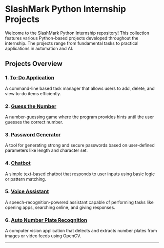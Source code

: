 # SlashMark Python Internship Projects

Welcome to the SlashMark Python Internship repository! This collection features various Python-based projects developed throughout the internship. The projects range from fundamental tasks to practical applications in automation and AI.

## Projects Overview

### 1. [To-Do Application](https://github.com/yashutoxie/SlashMark-Python-Internship/tree/main/Task_1_To-Do-Application)
A command-line based task manager that allows users to add, delete, and view to-do items efficiently.

### 2. [Guess the Number](https://github.com/yashutoxie/SlashMark-Python-Internship/tree/main/Task_2_GuessNumber)
A number-guessing game where the program provides hints until the user guesses the correct number.

### 3. [Password Generator](https://github.com/yashutoxie/SlashMark-Python-Internship/tree/main/Task_3_Password_Generator)
A tool for generating strong and secure passwords based on user-defined parameters like length and character set.

### 4. [Chatbot](https://github.com/yashutoxie/SlashMark-Python-Internship/tree/main/Chatbot-master)
A simple text-based chatbot that responds to user inputs using basic logic or pattern matching.

### 5. [Voice Assistant](https://github.com/yashutoxie/SlashMark-Python-Internship/tree/main/voice_assistant-master)
A speech-recognition-powered assistant capable of performing tasks like opening apps, searching online, and giving responses.

### 6. [Auto Number Plate Recognition](https://github.com/yashutoxie/SlashMark-Python-Internship/tree/main/Auto-numberplate-recoginition)
A computer vision application that detects and extracts number plates from images or video feeds using OpenCV.

---
